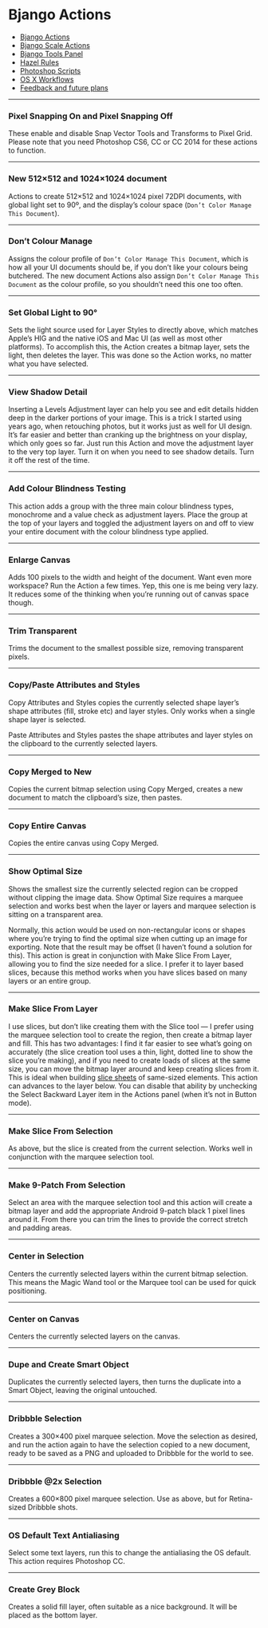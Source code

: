 # Bjango Actions

- [Bjango Actions](https://github.com/bjango/Bjango-Actions/blob/master/Help/Actions.md)
- [Bjango Scale Actions](https://github.com/bjango/Bjango-Actions/blob/master//Help/Help.md#Bjango-Scale-Actions)
- [Bjango Tools Panel](https://github.com/bjango/Bjango-Actions/blob/master/Help/Help.md#Bjango-Tools-Panel)
- [Hazel Rules](https://github.com/bjango/Bjango-Actions/blob/master/Help/Help.md#Hazel-Rules)
- [Photoshop Scripts](https://github.com/bjango/Bjango-Actions/blob/master/Help/Help.md#Photoshop-Scripts)
- [OS X Workflows](https://github.com/bjango/Bjango-Actions/blob/master/Help/Help.md#OS-X-Workflows)
- [Feedback and future plans](https://github.com/bjango/Bjango-Actions/blob/master/Help/Help.md#Feedback-and-future-plans)

-----

### Pixel Snapping On and Pixel Snapping Off

These enable and disable Snap Vector Tools and Transforms to Pixel Grid. Please note that you need Photoshop CS6, CC or CC 2014 for these actions to function.
			
-----

### New 512×512 and 1024×1024 document

Actions to create 512×512 and 1024×1024 pixel 72DPI documents, with global light set to 90º, and the display’s colour space (`Don’t Color Manage This Document`).

-----

### Don’t Colour Manage

Assigns the colour profile of `Don’t Color Manage This Document`, which is how all your UI documents should be, if you don’t like your colours being butchered. The new document Actions also assign `Don’t Color Manage This Document` as the colour profile, so you shouldn’t need this one too often.

-----

### Set Global Light to 90&deg;

Sets the light source used for Layer Styles to directly above, which matches Apple’s HIG and the native iOS and Mac UI (as well as most other platforms). To accomplish this, the Action creates a bitmap layer, sets the light, then deletes the layer. This was done so the Action works, no matter what you have selected.

-----

### View Shadow Detail

Inserting a Levels Adjustment layer can help you see and edit details hidden deep in the darker portions of your image. This is a trick I started using years ago, when retouching photos, but it works just as well for UI design. It’s far easier and better than cranking up the brightness on your display, which only goes so far. Just run this Action and move the adjustment layer to the very top layer. Turn it on when you need to see shadow details. Turn it off the rest of the time.
			
-----

### Add Colour Blindness Testing

This action adds a group with the three main colour blindness types, monochrome and a value check as adjustment layers. Place the group at the top of your layers and toggled the adjustment layers on and off to view your entire document with the colour blindness type applied.

-----

### Enlarge Canvas

Adds 100 pixels to the width and height of the document. Want even more workspace? Run the Action a few times. Yep, this one is me being very lazy. It reduces some of the thinking when you’re running out of canvas space though.

-----

### Trim Transparent

Trims the document to the smallest possible size, removing transparent pixels.

-----

### Copy/Paste Attributes and Styles

Copy Attributes and Styles copies the currently selected shape layer’s shape attributes (fill, stroke etc) and layer styles. Only works when a single shape layer is selected.

Paste Attributes and Styles pastes the shape attributes and layer styles on the clipboard to the currently selected layers.

-----

### Copy Merged to New

Copies the current bitmap selection using Copy Merged, creates a new document to match the clipboard’s size, then pastes.
			
-----

### Copy Entire Canvas

Copies the entire canvas using Copy Merged.

-----

### Show Optimal Size

Shows the smallest size the currently selected region can be cropped without clipping the image data. Show Optimal Size requires a marquee selection and works best when the layer or layers and marquee selection is sitting on a transparent area.

Normally, this action would be used on non-rectangular icons or shapes where you’re trying to find the optimal size when cutting up an image for exporting. Note that the result may be offset (I haven’t found a solution for this). This action is great in conjunction with Make Slice From Layer, allowing you to find the size needed for a slice. I prefer it to layer based slices, because this method works when you have slices based on many layers or an entire group.

-----

### Make Slice From Layer

I use slices, but don’t like creating them with the Slice tool — I prefer using the marquee selection tool to create the region, then create a bitmap layer and fill. This has two advantages: I find it far easier to see what’s going on accurately (the slice creation tool uses a thin, light, dotted line to show the slice you’re making), and if you need to create loads of slices at the same size, you can move the bitmap layer around and keep creating slices from it. This is ideal when building <a href="/articles/exporting/">slice sheets</a> of same-sized elements. This action can advances to the layer below. You can disable that ability by unchecking the Select Backward Layer item in the Actions panel (when it’s not in Button mode).

-----

### Make Slice From Selection

As above, but the slice is created from the current selection. Works well in conjunction with the marquee selection tool.

-----

### Make 9-Patch From Selection

Select an area with the marquee selection tool and this action will create a bitmap layer and add the appropriate Android 9-patch black 1 pixel lines around it. From there you can trim the lines to provide the correct stretch and padding areas.

-----

### Center in Selection

Centers the currently selected layers within the current bitmap selection. This means the Magic Wand tool or the Marquee tool can be used for quick positioning.

-----

### Center on Canvas

Centers the currently selected layers on the canvas.

-----

### Dupe and Create Smart Object

Duplicates the currently selected layers, then turns the duplicate into a Smart Object, leaving the original untouched.

-----

### Dribbble Selection

Creates a 300×400 pixel marquee selection. Move the selection as desired, and run the action again to have the selection copied to a new document, ready to be saved as a PNG and uploaded to Dribbble for the world to see.
			
-----

### Dribbble @2x Selection

Creates a 600×800 pixel marquee selection. Use as above, but for Retina-sized Dribbble shots.

-----

### OS Default Text Antialiasing

Select some text layers, run this to change the antialiasing the OS default. This action requires Photoshop CC.
			
-----

### Create Grey Block

Creates a solid fill layer, often suitable as a nice background. It will be placed as the bottom layer.
